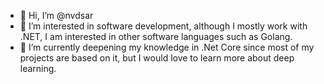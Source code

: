 - 👋 Hi, I’m @nvdsar
- 👀 I’m interested in software development, although I mostly work with .NET, I am interested in other software languages such as Golang. 
- 🌱 I’m currently deepening my knowledge in .Net Core since most of my projects are based on it, but I would love to learn more about deep learning.

<!---
Navid Sargheiny/nvdsar is a ✨ special ✨ repository because its `README.md` (this file) appears on your GitHub profile.
You can click the Preview link to take a look at your changes.
--->
